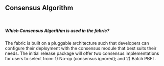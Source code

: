 ## Consensus Algorithm

&nbsp;
##### Which Consensus Algorithm is used in the fabric? 
The fabric is built on a pluggable architecture such that developers can configure their deployment with the consensus module that best suits their needs. The initial release package will offer two consensus implementations for users to select from: 1) No-op (consensus ignored); and 2) Batch PBFT.
